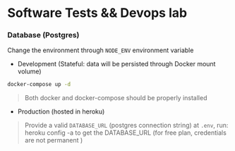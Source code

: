 # Software Tests && Devops lab

### Database (Postgres)

Change the environment through `NODE_ENV` environment variable

- Development (Stateful: data will be persisted through Docker mount volume)

```bash
docker-compose up -d
```

> Both docker and docker-compose should be properly installed

- Production (hosted in heroku)

> Provide a valid `DATABASE_URL` (postgres connection string) at `.env`, run: heroku config -a <heroku-app-name> to get the DATABASE_URL (for free plan, credentials are not permanent )
